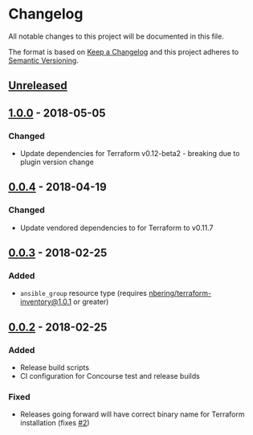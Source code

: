 # Changelog
All notable changes to this project will be documented in this file.

The format is based on [Keep a Changelog](http://keepachangelog.com/en/1.0.0/)
and this project adheres to [Semantic Versioning](http://semver.org/spec/v2.0.0.html).

## [Unreleased]

## [1.0.0] - 2018-05-05
### Changed
- Update dependencies for Terraform v0.12-beta2 - breaking due to plugin version change

## [0.0.4] - 2018-04-19
### Changed
- Update vendored dependencies to for Terraform to v0.11.7

## [0.0.3] - 2018-02-25
### Added
- `ansible_group` resource type (requires [nbering/terraform-inventory@1.0.1](https://github.com/nbering/terraform-inventory/releases/tag/v1.0.1) or greater)
## [0.0.2] - 2018-02-25
### Added
- Release build scripts
- CI configuration for Concourse test and release builds

### Fixed
- Releases going forward will have correct binary name for Terraform installation (fixes [#2](https://github.com/nbering/terraform-provider-ansible/issues/2))

[Unreleased]: https://github.com/nbering/terraform-provider-ansible/compare/v1.0.0...HEAD
[1.0.0]: https://github.com/nbering/terraform-provider-ansible/compare/v0.0.4...v1.0.0
[0.0.4]: https://github.com/nbering/terraform-provider-ansible/compare/v0.0.3...v0.0.4
[0.0.3]: https://github.com/nbering/terraform-provider-ansible/compare/v0.0.2...v0.0.3
[0.0.2]: https://github.com/nbering/terraform-provider-ansible/compare/v0.0.1...v0.0.2
